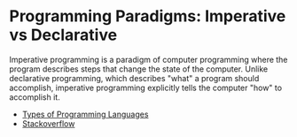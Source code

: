 # Programming Paradigms: Imperative vs Declarative

Imperative programming is a paradigm of computer programming where the program describes steps that change the state of the computer. Unlike declarative programming, which describes "what" a program should accomplish, imperative programming explicitly tells the computer "how" to accomplish it.

* [Types of Programming Languages](https://www.typesnuses.com/types-of-programming-languages-with-differences/)
* [Stackoverflow](https://stackoverflow.com/questions/17826380/what-is-difference-between-functional-and-imperative-programming-languages)
